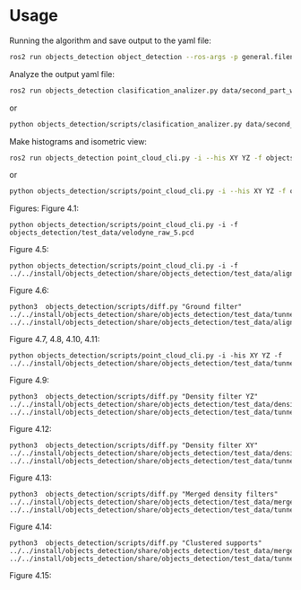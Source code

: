# Usage

Running the algorithm and save output to the yaml file:
```bash
ros2 run objects_detection object_detection --ros-args -p general.filename:=second_part_with_etaps.yaml
```

Analyze the output yaml file:
```bash
ros2 run objects_detection clasification_analizer.py data/second_part_with_etaps.yaml
```
or
```bash
python objects_detection/scripts/clasification_analizer.py data/second_part_with_etaps.yaml
```

Make histograms and isometric view:
```bash
ros2 run objects_detection point_cloud_cli.py -i --his XY YZ -f objects_detection/test_data/tunneled_5.pcd
```
or
```bash
python objects_detection/scripts/point_cloud_cli.py -i --his XY YZ -f objects_detection/test_data/tunneled_5.pcd
```

Figures:
Figure 4.1:
```
python objects_detection/scripts/point_cloud_cli.py -i -f objects_detection/test_data/velodyne_raw_5.pcd
```
Figure 4.5:
```
python objects_detection/scripts/point_cloud_cli.py -i -f   ../../install/objects_detection/share/objects_detection/test_data/aligned_5.pcd
```

Figure 4.6:
```
python3  objects_detection/scripts/diff.py "Ground filter" ../../install/objects_detection/share/objects_detection/test_data/tunneled_5.pcd   ../../install/objects_detection/share/objects_detection/test_data/aligned_5.
```

Figure 4.7, 4.8, 4.10, 4.11:
```
python objects_detection/scripts/point_cloud_cli.py -i -his XY YZ -f ../../install/objects_detection/share/objects_detection/test_data/tunneled_5.pcd
```

Figure 4.9:
```
python3  objects_detection/scripts/diff.py "Density filter YZ" ../../install/objects_detection/share/objects_detection/test_data/density_filtered_yz_5.pcd   ../../install/objects_detection/share/objects_detection/test_data/tunneled_5.pcd
```

Figure 4.12:
```
python3  objects_detection/scripts/diff.py "Density filter XY" ../../install/objects_detection/share/objects_detection/test_data/density_filtered_xy_5.pcd   ../../install/objects_detection/share/objects_detection/test_data/tunneled_5.pcd
```

Figure 4.13:
```
python3  objects_detection/scripts/diff.py "Merged density filters" ../../install/objects_detection/share/objects_detection/test_data/merged_density_5.pcd   ../../install/objects_detection/share/objects_detection/test_data/tunneled_5.pcd
```

Figure 4.14:
```
python3  objects_detection/scripts/diff.py "Clustered supports" ../../install/objects_detection/share/objects_detection/test_data/merged_legs_5.pcd   ../../install/objects_detection/share/objects_detection/test_data/tunneled_5.pcd
```

Figure 4.15:
```

```